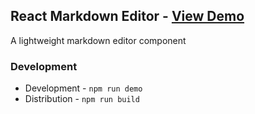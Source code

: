 React Markdown Editor - [View Demo]()
----
A lightweight markdown editor component

### Development
* Development - `npm run demo`
* Distribution - `npm run build`
